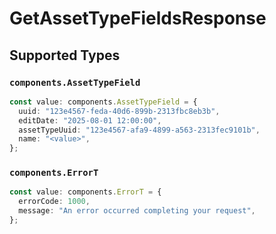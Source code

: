 # GetAssetTypeFieldsResponse


## Supported Types

### `components.AssetTypeField`

```typescript
const value: components.AssetTypeField = {
  uuid: "123e4567-feda-40d6-899b-2313fbc8eb3b",
  editDate: "2025-08-01 12:00:00",
  assetTypeUuid: "123e4567-afa9-4899-a563-2313fec9101b",
  name: "<value>",
};
```

### `components.ErrorT`

```typescript
const value: components.ErrorT = {
  errorCode: 1000,
  message: "An error occurred completing your request",
};
```

